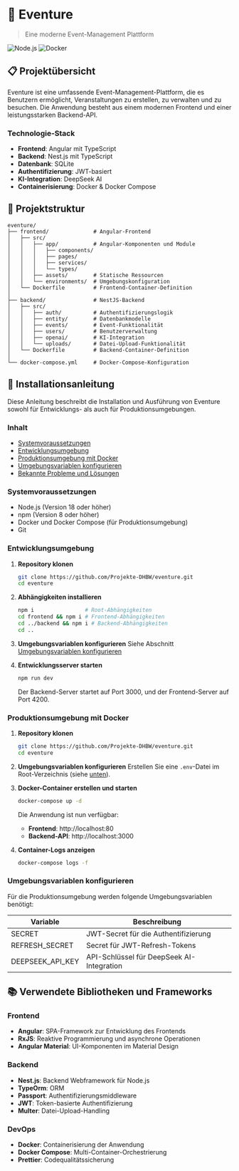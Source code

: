 # 🎉 Eventure

> Eine moderne Event-Management Plattform

![Node.js](https://img.shields.io/badge/Node.js-18+-green.svg)
![Docker](https://img.shields.io/badge/Docker-Ready-blue.svg)

## 📋 Projektübersicht

Eventure ist eine umfassende Event-Management-Plattform, die es Benutzern ermöglicht, Veranstaltungen zu erstellen, zu verwalten und zu besuchen. Die Anwendung besteht aus einem modernen Frontend und einer leistungsstarken Backend-API.

### Technologie-Stack

- **Frontend**: Angular mit TypeScript
- **Backend**: Nest.js mit TypeScript
- **Datenbank**: SQLite
- **Authentifizierung**: JWT-basiert
- **KI-Integration**: DeepSeek AI
- **Containerisierung**: Docker & Docker Compose

## 📁 Projektstruktur

```
eventure/
├── frontend/              # Angular-Frontend
│   ├── src/
│   │   ├── app/           # Angular-Komponenten und Module
│   │   │   ├── components/
│   │   │   ├── pages/
│   │   │   ├── services/
│   │   │   └── types/
│   │   ├── assets/        # Statische Ressourcen
│   │   └── environments/  # Umgebungskonfiguration
│   └── Dockerfile         # Frontend-Container-Definition
│
├── backend/               # NestJS-Backend
│   ├── src/
│   │   ├── auth/          # Authentifizierungslogik
│   │   ├── entity/        # Datenbankmodelle
│   │   ├── events/        # Event-Funktionalität
│   │   ├── users/         # Benutzerverwaltung
│   │   ├── openai/        # KI-Integration
│   │   └── uploads/       # Datei-Upload-Funktionalität
│   └── Dockerfile         # Backend-Container-Definition
│
└── docker-compose.yml     # Docker-Compose-Konfiguration
```

## 🚀 Installationsanleitung

Diese Anleitung beschreibt die Installation und Ausführung von Eventure sowohl für Entwicklungs- als auch für Produktionsumgebungen.

### Inhalt

- [Systemvoraussetzungen](#systemvoraussetzungen)
- [Entwicklungsumgebung](#entwicklungsumgebung)
- [Produktionsumgebung mit Docker](#produktionsumgebung-mit-docker)
- [Umgebungsvariablen konfigurieren](#umgebungsvariablen-konfigurieren)
- [Bekannte Probleme und Lösungen](#bekannte-probleme-und-lösungen)

### Systemvoraussetzungen

- Node.js (Version 18 oder höher)
- npm (Version 8 oder höher)
- Docker und Docker Compose (für Produktionsumgebung)
- Git

### Entwicklungsumgebung

1. **Repository klonen**

   ```bash
   git clone https://github.com/Projekte-DHBW/eventure.git
   cd eventure
   ```

2. **Abhängigkeiten installieren**

   ```bash
   npm i                # Root-Abhängigkeiten
   cd frontend && npm i # Frontend-Abhängigkeiten
   cd ../backend && npm i # Backend-Abhängigkeiten
   cd ..
   ```

3. **Umgebungsvariablen konfigurieren**
   Siehe Abschnitt [Umgebungsvariablen konfigurieren](#umgebungsvariablen-konfigurieren)

4. **Entwicklungsserver starten**
   ```bash
   npm run dev
   ```
   Der Backend-Server startet auf Port 3000, und der Frontend-Server auf Port 4200.

### Produktionsumgebung mit Docker

1. **Repository klonen**

   ```bash
   git clone https://github.com/Projekte-DHBW/eventure.git
   cd eventure
   ```

2. **Umgebungsvariablen konfigurieren**
   Erstellen Sie eine `.env`-Datei im Root-Verzeichnis (siehe [unten](#umgebungsvariablen-konfigurieren)).

3. **Docker-Container erstellen und starten**

   ```bash
   docker-compose up -d
   ```

   Die Anwendung ist nun verfügbar:

   - **Frontend**: http://localhost:80
   - **Backend-API**: http://localhost:3000

4. **Container-Logs anzeigen**
   ```bash
   docker-compose logs -f
   ```

### Umgebungsvariablen konfigurieren

Für die Produktionsumgebung werden folgende Umgebungsvariablen benötigt:

| Variable         | Beschreibung                              |
| ---------------- | ----------------------------------------- |
| SECRET           | JWT-Secret für die Authentifizierung      |
| REFRESH_SECRET   | Secret für JWT-Refresh-Tokens             |
| DEEPSEEK_API_KEY | API-Schlüssel für DeepSeek AI-Integration |

## 📚 Verwendete Bibliotheken und Frameworks

### Frontend

- **Angular**: SPA-Framework zur Entwicklung des Frontends
- **RxJS**: Reaktive Programmierung und asynchrone Operationen
- **Angular Material**: UI-Komponenten im Material Design

### Backend

- **Nest.js**: Backend Webframework für Node.js
- **TypeOrm**: ORM
- **Passport**: Authentifizierungsmiddleware
- **JWT**: Token-basierte Authentifizierung
- **Multer**: Datei-Upload-Handling

### DevOps

- **Docker**: Containerisierung der Anwendung
- **Docker Compose**: Multi-Container-Orchestrierung
- **Prettier**: Codequalitätssicherung
